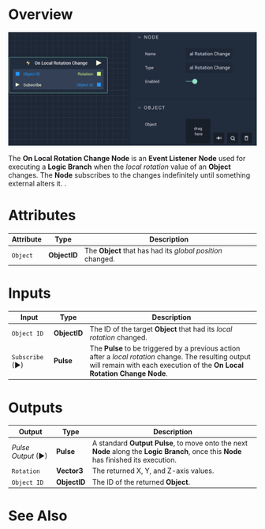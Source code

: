# Overview

![The On Local Rotation Change Node.](../../../.gitbook/assets/onlocalrotationchange.png)

The **On Local Rotation Change Node** is an **Event Listener** **Node** used for executing a **Logic Branch** when the 
*local rotation* value of an **Object** changes. The **Node** subscribes to
the changes indefinitely until something external alters it.
.

# Attributes

|Attribute|Type|Description|
|---|---|---|
|`Object`|**ObjectID**|The **Object** that has had its *global position* changed.|

# Inputs

|Input|Type|Description|
|---|---|---|
|`Object ID`|**ObjectID**|The ID of the target **Object** that had its *local rotation* changed.|
|`Subscribe` (►)|**Pulse**|The **Pulse** to be triggered by a previous action after a *local rotation* change. The resulting output will remain with each execution of the **On Local Rotation Change Node**.|

# Outputs

|Output|Type|Description|
|---|---|---|
|*Pulse Output* (►)|**Pulse**|A standard **Output Pulse**, to move onto the next **Node** along the **Logic Branch**, once this **Node** has finished its execution.|
|`Rotation`|**Vector3**|The returned X, Y, and Z-axis values.|
|`Object ID`|**ObjectID**|The ID of the returned **Object**.|

# See Also

